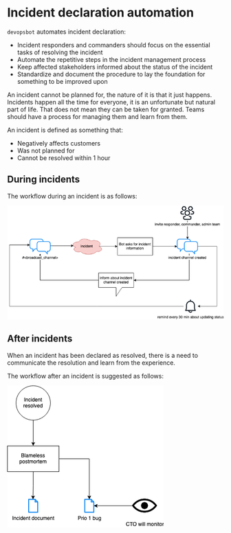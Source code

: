 # Incident declaration automation
`devopsbot` automates incident declaration:
- Incident responders and commanders should focus on the essential tasks of resolving the incident
- Automate the repetitive steps in the incident management process
- Keep affected stakeholders informed about the status of the incident
- Standardize and document the procedure to lay the foundation for something to be improved upon

An incident cannot be planned for, the nature of it is that it just happens.
Incidents happen all the time for everyone, it is an unfortunate but natural part of life.
That does not mean they can be taken for granted. Teams should have a process
for managing them and learn from them.

An incident is defined as something that:
- Negatively affects customers
- Was not planned for
- Cannot be resolved within 1 hour

## During incidents
The workflow during an incident is as follows:

![incident declaration flow using the bot](./devopsbot.drawio.png)

## After incidents
When an incident has been declared as resolved, there is a need to communicate the resolution and
learn from the experience.

The workflow after an incident is suggested as follows:

![after](./after-incident.drawio.png)

